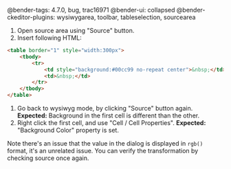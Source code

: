 @bender-tags: 4.7.0, bug, trac16971
@bender-ui: collapsed
@bender-ckeditor-plugins: wysiwygarea, toolbar, tableselection, sourcearea

1. Open source area using "Source" button.
1. Insert following HTML:
```html
<table border="1" style="width:300px">
	<tbody>
		<tr>
			<td style="background:#00cc99 no-repeat center">&nbsp;</td>
			<td>&nbsp;</td>
		</tr>
	</tbody>
</table>
```
1. Go back to wysiwyg mode, by clicking "Source" button again.
	**Expected:** Background in the first cell is different than the other.
1. Right click the first cell, and use "Cell / Cell Properties".
	**Expected:** "Background Color" property is set.

Note there's an issue that the value in the dialog is displayed in `rgb()` format, it's an unrelated issue. You can verify the transformation by checking source once again.
